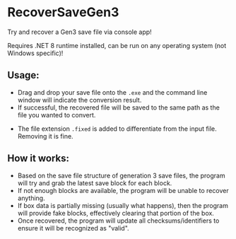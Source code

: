 # RecoverSaveGen3
 Try and recover a Gen3 save file via console app!

Requires .NET 8 runtime installed, can be run on any operating system (not Windows specific)!

## Usage:
* Drag and drop your save file onto the `.exe` and the command line window will indicate the conversion result.
* If successful, the recovered file will be saved to the same path as the file you wanted to convert. 
- The file extension `.fixed` is added to differentiate from the input file. Removing it is fine.

## How it works:
* Based on the save file structure of generation 3 save files, the program will try and grab the latest save block for each block.
* If not enough blocks are available, the program will be unable to recover anything.
* If box data is partially missing (usually what happens), then the program will provide fake blocks, effectively clearing that portion of the box.
* Once recovered, the program will update all checksums/identifiers to ensure it will be recognized as "valid".
